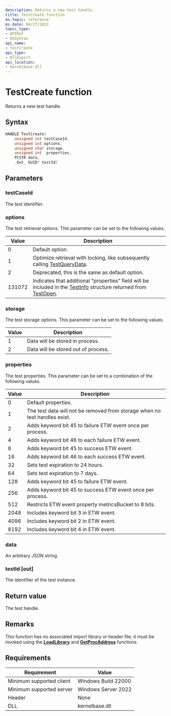 ```yaml
---
description: Returns a new test handle.
title: TestCreate function
ms.topic: reference
ms.date: 04/27/2023
topic_type: 
- APIRef
- kbSyntax
api_name: 
- TestCreate
api_type: 
- DllExport
api_location: 
- kernelbase.dll
---
```


# TestCreate function

Returns a new test handle.

## Syntax


```C++
HANDLE TestCreate(
    unsigned int testCaseId,
    unsigned int options,
    unsigned char storage,          
    unsigned int  properties,  
    PCSTR data,                      
    _Out_ GUID* testId)
```



## Parameters

### testCaseId

The test identifier.

### options

The test retrieval options. This parameter can be set to the following values.

| Value	| Description |
|-------|---------|
| 0	| Default option. |
| 1	| Optimize retrieval with locking, like subsequently calling [TestQueryData](tip-testquerydata-function.md). |
| 2 | Deprecated, this is the same as default option. |
| 131072 | Indicates that additional “properties” field will be included in the [TestInfo](tip-testinfo-structure.md) structure returned from [TestOpen](tip-testopen-function.md). |


### storage

The test storage options. This parameter can be set to the following values.

| Value	| Description |
|-------|---------|
| 1 | Data will be stored in process. |
| 2 | Data will be stored out of process. |


### properties

The test properties. This parameter can be set to a combination of the following values.

| Value	| Description |
|-------|---------|
| 0 | Default properties. |
| 1 | The test data will not be removed from storage when no test handles exist. |
| 2 | Adds keyword bit 45 to failure ETW event once per process. |
| 4 | Adds keyword bit 46 to each failure ETW event. |
| 8 | Adds keyword bit 45 to success ETW event. |
| 16 | Adds keyword bit 46 to each success ETW event. |
| 32 | Sets test expiration to 24 hours. |
| 64 | Sets test expiration to 7 days. |
| 128 | Adds keyword bit 45 to failure ETW event. |
| 256 | Adds keyword bit 45 to success ETW event once per process. |
| 512 | Restricts ETW event property metricsBucket to 8 bits. |
| 2048 | Includes keyword bit 3 in ETW event. |
| 4096 | Includes keyword bit 2 in ETW event. |
| 8192 | Includes keyword bit 4 in ETW event. |


### data

An arbitrary JSON string.

### testId [out]

The identifier of the test instance.

## Return value

The test handle.

## Remarks

This function has no associated import library or header file; it must be invoked using the [**LoadLibrary**](/windows/win32/api/libloaderapi/nf-libloaderapi-loadlibrarya) and [**GetProcAddress**](/windows/win32/api/libloaderapi/nf-libloaderapi-getprocaddress) functions.

## Requirements

| Requirement | Value |
|-------------------------------------|-----------------------------------------|
| Minimum supported client | Windows Build 22000                         |
| Minimum supported server | Windows Server 2022                         |
| Header                   | None  |
| DLL                      | kernelbase.dll |



 

 




